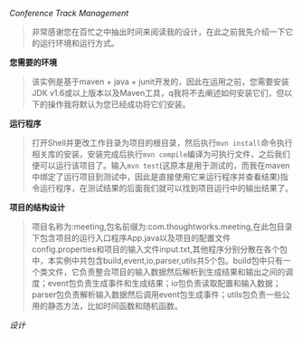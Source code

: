 *Conference Track Management*

>非常感谢您在百忙之中抽出时间来阅读我的设计，在此之前我先介绍一下它的运行环境和运行方式。

**您需要的环境**

>该实例是基于maven + java + junit开发的，因此在运用之前，您需要安装JDK v1.6或以上版本以及Maven工具，q我将不去阐述如何安装它们，但以下的操作我将默认为您已经成功将它们安装。

**运行程序**

>打开Shell并更改工作目录为项目的根目录，然后执行`mvn install`命令执行相关库的安装，安装完成后执行`mvn compile`编译为可执行文件，之后我们便可以运行该项目了。输入`mvn test`(这原本是用于测试的，而我在maven中绑定了运行项目到测试中，因此是直接使用它来运行程序并查看结果)指令运行程序，在测试结果的后面我们就可以找到项目运行中的输出结果了。


**项目的结构设计**

>项目名称为:meeting,包名前缀为:com.thoughtworks.meeting,在此包目录下包含项目的运行入口程序App.java以及项目的配置文件config.properties和项目的输入文件input.txt,其他程序分别分散在各个包中，本实例中共包含build,event,io,parser,utils共5个包。build包中只有一个类文件，它负责整合项目的输入数据然后解析到生成结果和输出之间的调度；event包负责生成事件和生成结果；io包负责读取配置和输入数据；parser包负责解析输入数据然后调用event包生成事件；utils包负责一些公用的静态方法，比如时间函数和随机函数。

*设计*
